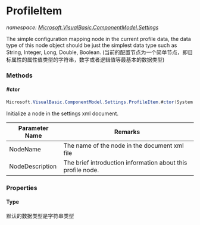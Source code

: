 ﻿# ProfileItem
_namespace: <a href="#" onClick="load('/docs/Microsoft.VisualBasic.ComponentModel.Settings/index.md')">Microsoft.VisualBasic.ComponentModel.Settings</a>_

The simple configuration mapping node in the current profile data, the data type of this node 
 object should be just the simplest data type such as String, Integer, Long, Double, Boolean.
 (当前的配置节点为一个简单节点，即目标属性的属性值类型的字符串，数字或者逻辑值等最基本的数据类型)



### Methods

#### #ctor
```csharp
Microsoft.VisualBasic.ComponentModel.Settings.ProfileItem.#ctor(System.String,System.String)
```
Initialize a node in the settings xml document.

|Parameter Name|Remarks|
|--------------|-------|
|NodeName|The name of the node in the document xml file|
|NodeDescription|The brief introduction information about this profile node.|



### Properties

#### Type
默认的数据类型是字符串类型
